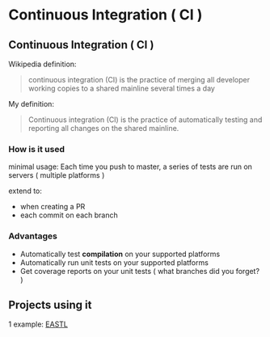 # Continuous Integration ( CI )



## Continuous Integration ( CI )

Wikipedia definition:
> continuous integration (CI) is the practice of merging all developer working copies to a shared mainline several times a day

My definition:
> Continuous integration (CI) is the practice of automatically testing and reporting all changes on the shared mainline.


### How is it used

minimal usage:
Each time you push to master, a series of tests are run on servers ( multiple platforms )

extend to:
* when creating a PR
* each commit on each branch


### Advantages

* Automatically test **compilation** on your supported platforms
* Automatically run unit tests on your supported platforms
* Get coverage reports on your unit tests ( what branches did you forget? )


## Projects using it

1 example:
[EASTL](https://github.com/electronicarts/EASTL)

